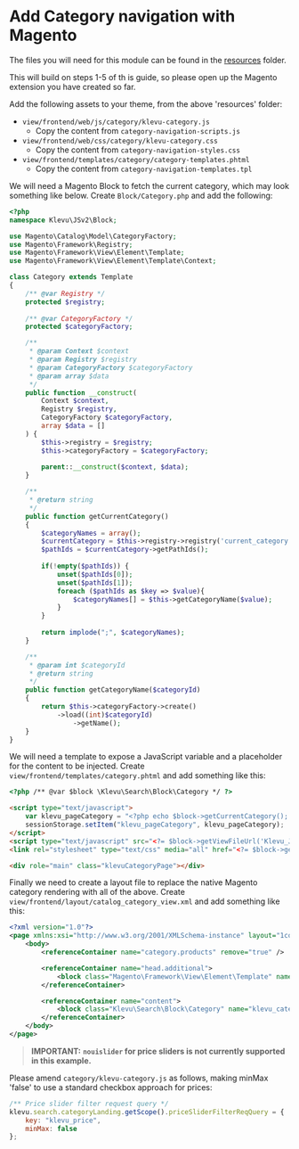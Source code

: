 # Add Category navigation with Magento

The files you will need for this module can be found in the
[resources](/getting-started/6-category-navigation/resources) folder.

This will build on steps 1-5 of th is guide, so please open up the Magento extension you have created so far.

Add the following assets to your theme, from the above 'resources' folder:

- `view/frontend/web/js/category/klevu-category.js`
    - Copy the content from `category-navigation-scripts.js`
- `view/frontend/web/css/category/klevu-category.css`
    - Copy the content from `category-navigation-styles.css`
- `view/frontend/templates/category/category-templates.phtml`
    - Copy the content from `category-navigation-templates.tpl`

We will need a Magento Block to fetch the current category, which may look something like below.
Create `Block/Category.php` and add the following:

```php
<?php
namespace Klevu\JSv2\Block;

use Magento\Catalog\Model\CategoryFactory;
use Magento\Framework\Registry;
use Magento\Framework\View\Element\Template;
use Magento\Framework\View\Element\Template\Context;

class Category extends Template
{
    /** @var Registry */
    protected $registry;
    
    /** @var CategoryFactory */
    protected $categoryFactory;

    /**
     * @param Context $context
     * @param Registry $registry
     * @param CategoryFactory $categoryFactory
     * @param array $data
     */
    public function __construct(
        Context $context,
        Registry $registry,
        CategoryFactory $categoryFactory,
        array $data = []
    ) {
        $this->registry = $registry;
        $this->categoryFactory = $categoryFactory;
        
        parent::__construct($context, $data);
    }

    /**
     * @return string
     */
    public function getCurrentCategory()
    {
        $categoryNames = array();
        $currentCategory = $this->registry->registry('current_category');
        $pathIds = $currentCategory->getPathIds();
        
        if(!empty($pathIds)) {
            unset($pathIds[0]);
            unset($pathIds[1]);
            foreach ($pathIds as $key => $value){
                $categoryNames[] = $this->getCategoryName($value);
            }
        }
        
        return implode(";", $categoryNames);
    }

    /**
     * @param int $categoryId
     * @return string
     */
    public function getCategoryName($categoryId)
    {
        return $this->categoryFactory->create()
            ->load((int)$categoryId)
                ->getName();
    }
}
```

We will need a template to expose a JavaScript variable and a placeholder for the content to be injected.
Create `view/frontend/templates/category.phtml` and add something like this:

```html
<?php /** @var $block \Klevu\Search\Block\Category */ ?>

<script type="text/javascript">
    var klevu_pageCategory = "<?php echo $block->getCurrentCategory(); ?>";
    sessionStorage.setItem("klevu_pageCategory", klevu_pageCategory);
</script>
<script type="text/javascript" src="<?= $block->getViewFileUrl('Klevu_JSv2::js/category/klevu-category.js') ?>"></script>
<link rel="stylesheet" type="text/css" media="all" href="<?= $block->getViewFileUrl('Klevu_JSv2::css/category/klevu-category.css'); ?>" />

<div role="main" class="klevuCategoryPage"></div>
```

Finally we need to create a layout file to replace the native Magento category rendering with all of the above.
Create `view/frontend/layout/catalog_category_view.xml` and add something like this:

```xml
<?xml version="1.0"?>
<page xmlns:xsi="http://www.w3.org/2001/XMLSchema-instance" layout="1column" xsi:noNamespaceSchemaLocation="urn:magento:framework:View/Layout/etc/page_configuration.xsd">
    <body>
        <referenceContainer name="category.products" remove="true" />

        <referenceContainer name="head.additional">
            <block class="Magento\Framework\View\Element\Template" name="klevu_category_templates" template="Klevu_JSv2::category/category-templates.phtml" />
        </referenceContainer>

        <referenceContainer name="content">
            <block class="Klevu\Search\Block\Category" name="klevu_category" template="Klevu_JSv2::category.phtml" />
        </referenceContainer>
    </body>
</page>
```

> **IMPORTANT:**
> **`nouislider` for price sliders is not currently supported in this example.**

Please amend `category/klevu-category.js` as follows, making minMax 'false' to use a standard checkbox approach for prices:

```javascript
/** Price slider filter request query */
klevu.search.categoryLanding.getScope().priceSliderFilterReqQuery = {
    key: "klevu_price",
    minMax: false
};
```
